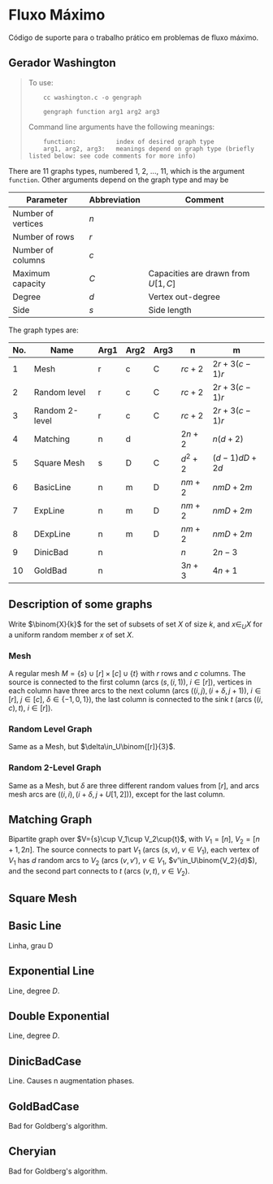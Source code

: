 # Fluxo Máximo
Código de suporte para o trabalho prático em problemas de fluxo máximo.


## Gerador Washington

>To use:
>
>         cc washington.c -o gengraph
>
>         gengraph function arg1 arg2 arg3
>
>Command line arguments have the following meanings:
>
>         function:           index of desired graph type
>         arg1, arg2, arg3:   meanings depend on graph type (briefly listed below: see code comments for more info)

There are 11 graphs types, numbered 1, 2, ..., 11, which is the argument `function`. Other arguments depend on the graph type and may be

| Parameter | Abbreviation | Comment |
|-|-|-|
| Number of vertices | $n$ |
| Number of rows | $r$ |
| Number of columns | $c$ |
| Maximum capacity | $C$ | Capacities are drawn from $U[1,C]$ |
| Degree           | $d$ | Vertex out-degree |
| Side             | $s$ | Side length |

The graph types are:

| No. | Name | Arg1 | Arg2 | Arg3 | n | m |
|--|--|--|--|--|--|-|
|   1 | Mesh           | r | c | C | $rc+2$  | $2r + 3(c-1)r$ |
|   2 | Random level   | r | c | C | $rc+2$  | $2r + 3(c-1)r$ |
|   3 | Random 2-level | r | c | C | $rc+2$  | $2r + 3(c-1)r$ |
|   4 | Matching       | n | d |   | $2n+2$  | $n(d+2)$       |
|   5 | Square Mesh    | s | D | C | $d^2+2$ | $(d-1)dD+2d$ |
|   6 | BasicLine      | n | m | D | $nm+2$ | $nmD+2m$ |
|   7 | ExpLine        | n | m | D | $nm+2$ | $nmD+2m$ |
|   8 | DExpLine       | n | m | D | $nm+2$ | $nmD+2m$ |
|   9 | DinicBad       | n |   |   | $n$    | $2n-3$|
|  10 | GoldBad        | n |   |   | $3n+3$ | $4n+1$ |

## Description of some graphs

Write $\binom{X}{k}$ for the set of subsets of set $X$ of size $k$, and $x\in_U X$ for a uniform random member $x$ of set $X$.

### Mesh

A regular mesh $M=\{s\}\cup [r]\times [c]\cup\{t\}$ with $r$ rows and $c$ columns. The source is connected to the first column (arcs $(s,(i,1))$, $i\in[r]$), vertices in each column have three arcs to the next column (arcs $((i,j),(i+\delta,j+1))$, $i\in[r]$, $j\in[c]$, $\delta\in\{-1,0,1\}$), the last column is connected to the sink $t$ (arcs $((i,c),t)$, $i\in [r]$).

### Random Level Graph

Same as a Mesh, but $\delta\in_U\binom{[r]}{3}$.

### Random 2-Level Graph

Same as a Mesh, but $\delta$ are three different random values from $[r]$, and arcs mesh arcs are $((i,i),(i+\delta,j+U[1,2]))$, except for the last column.

## Matching Graph

Bipartite graph over $V=\{s\}\cup V_1\cup V_2\cup\{t}$, with $V_1=[n]$, $V_2=[n+1,2n]$. The source connects to part $V_1$ (arcs $(s,v)$, $v\in V_1$), each vertex of $V_1$ has $d$ random arcs to $V_2$ (arcs $(v,v')$, $v\in V_1$, $v'\in_U\binom{V_2}{d}$), and the second part connects to $t$ (arcs $(v,t)$, $v\in V_2$).

## Square Mesh

## Basic Line

Linha, grau D

## Exponential Line

Line, degree $D$.

## Double Exponential

Line, degree $D$.

## DinicBadCase

Line. Causes n augmentation phases.

## GoldBadCase

Bad for Goldberg's algorithm.

## Cheryian

Bad for Goldberg's algorithm.

